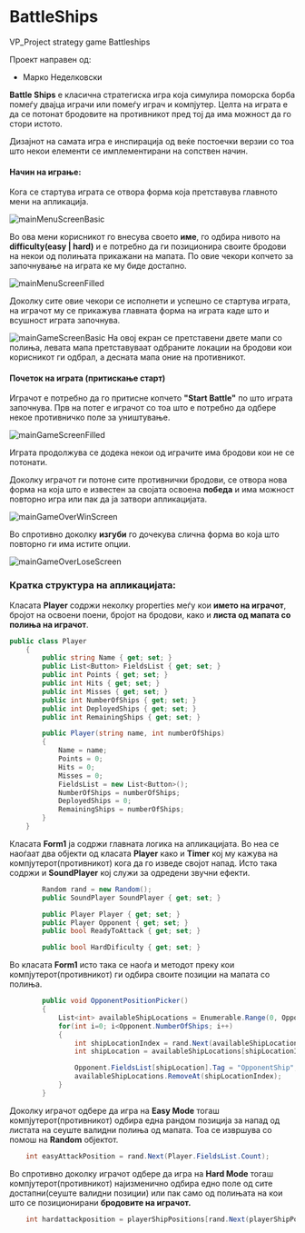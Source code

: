 # BattleShips
VP_Project strategy game Battleships

Проект направен од: 
 - Марко Неделковски

**Battle Ships** е класична стратегиска игра која симулира поморска борба помеѓу двајца играчи или помеѓу играч и компјутер.
Целта на играта е да се потонат бродовите на противникот пред тој да има можност да го стори истото.

Дизајнот на самата игра е инспирација од веќе постоечки верзии со тоа што некои елементи се имплементирани на сопствен начин.

#### Начин на играње:
Кога се стартува играта се отвора форма која претставува главното мени на апликација.

![mainMenuScreenBasic](Battleships/Resources/mainMenuScreenBasic.png)

Во ова мени корисникот го внесува своето **име**, го одбира нивото на **difficulty(easy | hard)** и е потребно да ги позиционира своите бродови на
некои од полињата прикажани на мапата. 
По овие чекори копчето за започнување на играта ке му биде достапно.

![mainMenuScreenFilled](Battleships/Resources/mainMenuScreenFilled.png)


Доколку сите овие чекори се исполнети и успешно се стартува играта, на играчот му се прикажува главната форма на играта каде што и всушност играта започнува.

![mainGameScreenBasic](Battleships/Resources/mainGameScreenBasic.png)
На овој екран се претставени двете мапи со полиња,
левата мапа претставуваат одбраните локации на бродови кои корисникот ги одбрал, а десната мапа оние на противникот.

#### Почеток на играта (притискање старт)
Играчот е потребно да го притисне копчето **"Start Battle"** по што играта започнува.
Прв на потег е играчот со тоа што е потребно да одбере некое противничко поле за уништување.

![mainGameScreenFilled](Battleships/Resources/mainGameScreenFilled.png)

Играта продолжува се додека некои од играчите има бродови кои не се потонати.

Доколку играчот ги потоне сите противнички бродови, се отвора нова форма на која што е известен за својата освоена **победа** и има можност повторно игра или пак да ја затвори апликацијата.

![mainGameOverWinScreen](Battleships/Resources/mainGameOverWinScreen.png)

Во спротивно доколку **изгуби** го дочекува слична форма во која што повторно ги има истите опции.

![mainGameOverLoseScreen](Battleships/Resources/mainGameOverLoseScreen.png)

### Кратка структура на апликацијата:
Класата **Player** содржи неколку properties меѓу кои **името на играчот**, бројот на освоени поени, бројот на бродови, како и **листа од мапата со полиња на играчот**.
```c#
public class Player
    {
        public string Name { get; set; }
        public List<Button> FieldsList { get; set; }
        public int Points { get; set; }
        public int Hits { get; set; }
        public int Misses { get; set; }
        public int NumberOfShips { get; set; }
        public int DeployedShips { get; set; }
        public int RemainingShips { get; set; }

        public Player(string name, int numberOfShips)
        {
            Name = name;
            Points = 0;
            Hits = 0;
            Misses = 0;
            FieldsList = new List<Button>();
            NumberOfShips = numberOfShips;
            DeployedShips = 0;
            RemainingShips = numberOfShips;
        }
    }
```

Класата **Form1** ја содржи главната логика на апликацијата. Во неа се наоѓаат два објекти од класата **Player** како и **Timer** кој му кажува 
на компјутерот(противникот) кога да го изведе својот напад. Исто така содржи и **SoundPlayer** кој служи за одредени звучни ефекти.

```c#
        Random rand = new Random();
        public SoundPlayer SoundPlayer { get; set; }

        public Player Player { get; set; }
        public Player Opponent { get; set; }
        public bool ReadyToAttack { get; set; }

        public bool HardDificulty { get; set; }
```


Во класата **Form1** исто така се наоѓа и методот преку кои компјутерот(противникот) ги одбира своите позиции на мапата со полиња.
```c#
        public void OpponentPositionPicker() 
        {
            List<int> availableShipLocations = Enumerable.Range(0, Opponent.FieldsList.Count).ToList();
            for(int i=0; i<Opponent.NumberOfShips; i++)
            {
                int shipLocationIndex = rand.Next(availableShipLocations.Count);
                int shipLocation = availableShipLocations[shipLocationIndex];

                Opponent.FieldsList[shipLocation].Tag = "OpponentShip";
                availableShipLocations.RemoveAt(shipLocationIndex);
            }
        }
```

Доколку играчот одбере да игра на **Easy Mode** тогаш компјутерот(противникот) одбира една рандом позиција за напад од листата на сеуште валидни полиња од мапата.
Тоа се извршува со помош на **Random** објектот.
```c#
    int easyAttackPosition = rand.Next(Player.FieldsList.Count);
```

Во спротивно доколку играчот одбере да игра на **Hard Mode** тогаш компјутерот(противникот) најизменично одбира едно поле од сите достапни(сеуште валидни позиции)
или пак само од полињата на кои што се позиционирани **бродовите на играчот.**
```c#
    int hardattackposition = playerShipPositions[rand.Next(playerShipPositions.Count)];
```










